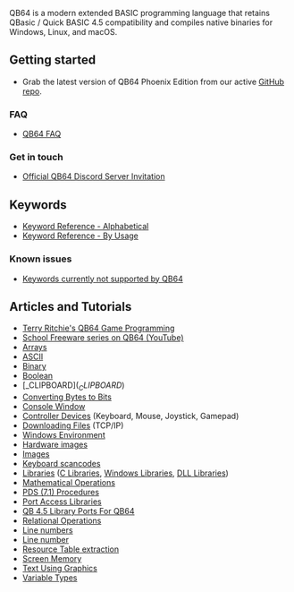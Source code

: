 QB64 is a modern extended BASIC programming language that retains QBasic / Quick BASIC 4.5 compatibility and compiles native binaries for Windows, Linux, and macOS.

## Getting started

* Grab the latest version of QB64 Phoenix Edition from our active [GitHub repo](https://github.com/QB64Official/qb64/releases/latest).

### FAQ

* [QB64 FAQ](QB64-FAQ)

### Get in touch

* [Official QB64 Discord Server Invitation](https://discord.gg/A3HmUe2mv8)

## Keywords

* [Keyword Reference - Alphabetical](Keyword-Reference---Alphabetical)
* [Keyword Reference - By Usage](Keyword-Reference---By-Usage)

### Known issues

* [Keywords currently not supported by QB64](Keywords-currently-not-supported-by-QB64)

## Articles and Tutorials

* [Terry Ritchie's QB64 Game Programming](http://www.qb64sourcecode.com)
* [School Freeware series on QB64 (YouTube)](https://www.youtube.com/watch?v=hE-Voij5k5Q&list=PLF6199808BD4901E1)
* [Arrays](Arrays)
* [ASCII](ASCII)
* [Binary](Binary)
* [Boolean](Boolean)
* [_CLIPBOARD$](_CLIPBOARD$)
* [Converting Bytes to Bits](Converting_Bytes_to_Bits)
* [Console Window](Console_Window)
* [Controller Devices](Controller_Devices) (Keyboard, Mouse, Joystick, Gamepad)
* [Downloading Files](Downloading_Files) (TCP/IP)
* [Windows Environment](Windows_Environment)
* [Hardware images](Hardware_images)
* [Images](Images)
* [Keyboard scancodes](Keyboard_scancodes)
* [Libraries](Libraries) ([C Libraries](C_Libraries), [Windows Libraries](Windows_Libraries), [DLL Libraries](DLL_Libraries))
* [Mathematical Operations](Mathematical_Operations)
* [PDS (7.1) Procedures](PDS_(7.1)_Procedures)
* [Port Access Libraries](Port_Access_Libraries)
* [QB 4.5 Library Ports For QB64](QB_4.5_Library_Ports_For_QB64)
* [Relational Operations](Relational_Operations)
* [Line numbers](Line_numbers)
* [Line number](Line_number)
* [Resource Table extraction](Resource_Table_extraction)
* [Screen Memory](Screen_Memory)
* [Text Using Graphics](Text_Using_Graphics)
* [Variable Types](Variable_Types)